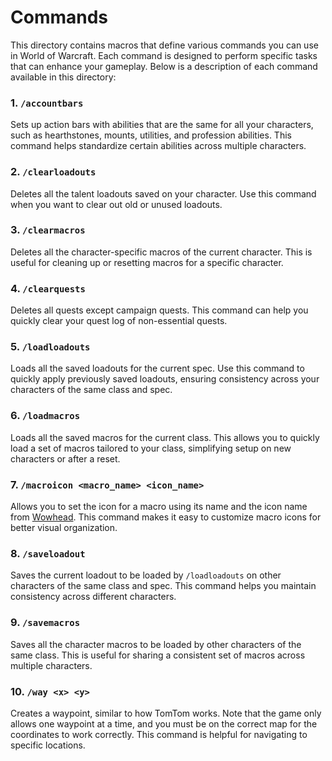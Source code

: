 # Commands

This directory contains macros that define various commands you can use in World of Warcraft. Each command is designed to perform specific tasks that can enhance your gameplay. Below is a description of each command available in this directory:

### 1. `/accountbars`
Sets up action bars with abilities that are the same for all your characters, such as hearthstones, mounts, utilities, and profession abilities. This command helps standardize certain abilities across multiple characters.

### 2. `/clearloadouts`
Deletes all the talent loadouts saved on your character. Use this command when you want to clear out old or unused loadouts.

### 3. `/clearmacros`
Deletes all the character-specific macros of the current character. This is useful for cleaning up or resetting macros for a specific character.

### 4. `/clearquests`
Deletes all quests except campaign quests. This command can help you quickly clear your quest log of non-essential quests.

### 5. `/loadloadouts`
Loads all the saved loadouts for the current spec. Use this command to quickly apply previously saved loadouts, ensuring consistency across your characters of the same class and spec.

### 6. `/loadmacros`
Loads all the saved macros for the current class. This allows you to quickly load a set of macros tailored to your class, simplifying setup on new characters or after a reset.

### 7. `/macroicon <macro_name> <icon_name>`
Allows you to set the icon for a macro using its name and the icon name from [Wowhead](https://www.wowhead.com/icons). This command makes it easy to customize macro icons for better visual organization.

### 8. `/saveloadout`
Saves the current loadout to be loaded by `/loadloadouts` on other characters of the same class and spec. This command helps you maintain consistency across different characters.

### 9. `/savemacros`
Saves all the character macros to be loaded by other characters of the same class. This is useful for sharing a consistent set of macros across multiple characters.

### 10. `/way <x> <y>`
Creates a waypoint, similar to how TomTom works. Note that the game only allows one waypoint at a time, and you must be on the correct map for the coordinates to work correctly. This command is helpful for navigating to specific locations.
